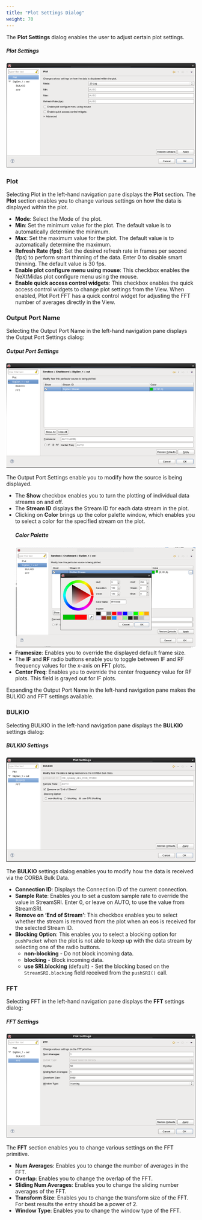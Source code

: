 ```yaml
---
title: "Plot Settings Dialog"
weight: 70
---
```


The **Plot Settings** dialog enables the user to adjust certain plot settings.

##### Plot Settings
![Plot Settings](../../images/plotsettings.png)

### Plot

Selecting Plot in the left-hand navigation pane displays the **Plot** section. The **Plot** section enables you to change various settings on how the data is displayed within the plot.

  - **Mode**: Select the Mode of the plot.
  - **Min**: Set the minimum value for the plot. The default value is to automatically determine the minimum.
  - **Max**: Set the maximum value for the plot. The default value is to automatically determine the maximum.
  - **Refresh Rate (fps)**: Set the desired refresh rate in frames per second (fps) to perform smart thinning of the data. Enter 0 to disable smart thinning. The default value is 30 fps.
  - **Enable plot configure menu using mouse**: This checkbox enables the NeXtMidas plot configure menu using the mouse.
  - **Enable quick access control widgets**: This checkbox enables the quick access control widgets to change plot settings from the View. When enabled, Plot Port FFT has a quick control widget for adjusting the FFT number of averages directly in the View.

### Output Port Name

Selecting the Output Port Name in the left-hand navigation pane displays the Output Port Settings dialog:
##### Output Port Settings
![Output Port Settings](../../images/outportset.png)

The Output Port Settings enable you to modify how the source is being displayed.

  - The **Show** checkbox enables you to turn the plotting of individual data streams on and off.
  - The **Stream ID** displays the Stream ID for each data stream in the plot.
  - Clicking on **Color** brings up the color palette window, which enables you to select a color for the specified stream on the plot.
    ##### Color Palette
    ![Color Palette](../../images/colorpal.png)
  - **Framesize**: Enables you to override the displayed default frame size.
  - The **IF** and **RF** radio buttons enable you to toggle between IF and RF frequency values for the x-axis on FFT plots.
  - **Center Freq**: Enables you to override the center frequency value for RF plots. This field is grayed out for IF plots.

Expanding the Output Port Name in the left-hand navigation pane makes the BULKIO and FFT settings available.

### BULKIO

Selecting BULKIO in the left-hand navigation pane displays the **BULKIO** settings dialog:
##### BULKIO Settings
![BULKIO settings dialog](../../images/bulkioset.png)

The **BULKIO** settings dialog enables you to modify how the data is received via the CORBA Bulk Data.

  - **Connection ID**: Displays the Connection ID of the current connection.
  - **Sample Rate**: Enables you to set a custom sample rate to override the value in StreamSRI. Enter 0, or leave on AUTO, to use the value from StreamSRI.
  - **Remove on ‘End of Stream’**: This checkbox enables you to select whether the stream is removed from the plot when an eos is received for the selected Stream ID.
  - **Blocking Option**: This enables you to select a blocking option for `pushPacket` when the plot is not able to keep up with the data stream by selecting one of the radio buttons.
      - **non-blocking** - Do not block incoming data.
      - **blocking** - Block incoming data.
      - **use SRI.blocking** (default) - Set the blocking based on the `StreamSRI.blocking` field received from the `pushSRI()` call.

### FFT

Selecting FFT in the left-hand navigation pane displays the **FFT** settings dialog:
##### FFT Settings
![FFT settings dialog](../../images/fftset.png)

The **FFT** section enables you to change various settings on the FFT primitive.

  - **Num Averages**: Enables you to change the number of averages in the FFT.
  - **Overlap**: Enables you to change the overlap of the FFT.
  - **Sliding Num Averages**: Enables you to change the sliding number averages of the FFT.
  - **Transform Size**: Enables you to change the transform size of the FFT. For best results the entry should be a power of 2.
  - **Window Type**: Enables you to change the window type of the FFT.
